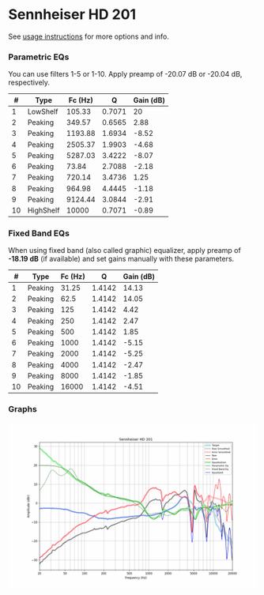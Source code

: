 # Sennheiser HD 201
See [usage instructions](https://github.com/jaakkopasanen/AutoEq#usage) for more options and info.

### Parametric EQs
You can use filters 1-5 or 1-10. Apply preamp of -20.07 dB or -20.04 dB, respectively.

|   # | Type      |   Fc (Hz) |      Q |   Gain (dB) |
|-----|-----------|-----------|--------|-------------|
|   1 | LowShelf  |    105.33 | 0.7071 |       20    |
|   2 | Peaking   |    349.57 | 0.6565 |        2.88 |
|   3 | Peaking   |   1193.88 | 1.6934 |       -8.52 |
|   4 | Peaking   |   2505.37 | 1.9903 |       -4.68 |
|   5 | Peaking   |   5287.03 | 3.4222 |       -8.07 |
|   6 | Peaking   |     73.84 | 2.7088 |       -2.18 |
|   7 | Peaking   |    720.14 | 3.4736 |        1.25 |
|   8 | Peaking   |    964.98 | 4.4445 |       -1.18 |
|   9 | Peaking   |   9124.44 | 3.0844 |       -2.91 |
|  10 | HighShelf |  10000    | 0.7071 |       -0.89 |

### Fixed Band EQs
When using fixed band (also called graphic) equalizer, apply preamp of **-18.19 dB** (if available) and set gains manually with these parameters.

|   # | Type    |   Fc (Hz) |      Q |   Gain (dB) |
|-----|---------|-----------|--------|-------------|
|   1 | Peaking |     31.25 | 1.4142 |       14.13 |
|   2 | Peaking |     62.5  | 1.4142 |       14.05 |
|   3 | Peaking |    125    | 1.4142 |        4.42 |
|   4 | Peaking |    250    | 1.4142 |        2.47 |
|   5 | Peaking |    500    | 1.4142 |        1.85 |
|   6 | Peaking |   1000    | 1.4142 |       -5.15 |
|   7 | Peaking |   2000    | 1.4142 |       -5.25 |
|   8 | Peaking |   4000    | 1.4142 |       -2.47 |
|   9 | Peaking |   8000    | 1.4142 |       -1.85 |
|  10 | Peaking |  16000    | 1.4142 |       -4.51 |

### Graphs
![](./Sennheiser%20HD%20201.png)
